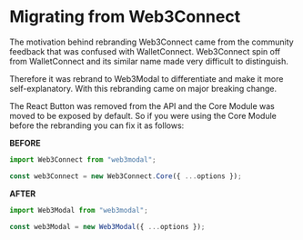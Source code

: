 # Migrating from Web3Connect

The motivation behind rebranding Web3Connect came from the community feedback that was confused with WalletConnect. Web3Connect spin off from WalletConnect and its similar name made very difficult to distinguish.

Therefore it was rebrand to Web3Modal to differentiate and make it more self-explanatory. With this rebranding came on major breaking change.

The React Button was removed from the API and the Core Module was moved to be exposed by default. So if you were using the Core Module before the rebranding you can fix it as follows:

**BEFORE**

```javascript
import Web3Connect from "web3modal";

const web3Connect = new Web3Connect.Core({ ...options });
```

**AFTER**

```javascript
import Web3Modal from "web3modal";

const web3Modal = new Web3Modal({ ...options });
```
